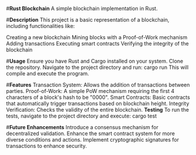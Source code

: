 #**Rust Blockchain**
A simple blockchain implementation in Rust.

#**Description**
This project is a basic representation of a blockchain, including functionalities like:

Creating a new blockchain
Mining blocks with a Proof-of-Work mechanism
Adding transactions
Executing smart contracts
Verifying the integrity of the blockchain

#**Usage**
Ensure you have Rust and Cargo installed on your system.
Clone the repository.
Navigate to the project directory and run:
cargo run
This will compile and execute the program.

#**Features**
Transaction System: Allows the addition of transactions between parties.
Proof-of-Work: A simple PoW mechanism requiring the first 4 characters of a block's hash to be "0000".
Smart Contracts: Basic contracts that automatically trigger transactions based on blockchain height.
Integrity Verification: Checks the validity of the entire blockchain.
**Testing**
To run the tests, navigate to the project directory and execute:
cargo test

#**Future Enhancements**
Introduce a consensus mechanism for decentralized validation.
Enhance the smart contract system for more diverse conditions and actions.
Implement cryptographic signatures for transactions to enhance security.
